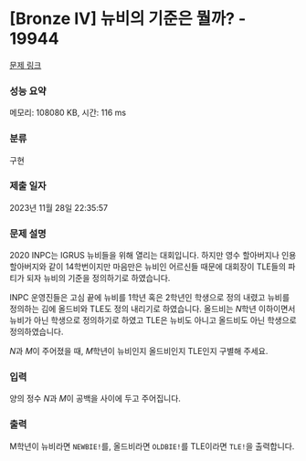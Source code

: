 # [Bronze IV] 뉴비의 기준은 뭘까? - 19944 

[문제 링크](https://www.acmicpc.net/problem/19944) 

### 성능 요약

메모리: 108080 KB, 시간: 116 ms

### 분류

구현

### 제출 일자

2023년 11월 28일 22:35:57

### 문제 설명

<p>2020 INPC는 IGRUS 뉴비들을 위해 열리는 대회입니다. 하지만 영수 할아버지나 인용 할아버지와 같이 14학번이지만 마음만은 뉴비인 어르신들 때문에 대회장이 TLE들의 파티가 되자 뉴비의 기준을 정의하기로 하였습니다.</p>

<p><meta charset="utf-8"></p>

<p>INPC 운영진들은 고심 끝에 뉴비를 1학년 혹은 2학년인 학생으로 정의 내렸고 뉴비를 정의하는 김에 올드비와 TLE도 정의 내리기로 하였습니다. 올드비는 <em>N</em>학년 이하이면서 뉴비가 아닌 학생으로 정의하기로 하였고 TLE은 뉴비도 아니고 올드비도 아닌 학생으로 정의하였습니다.</p>

<p><em>N</em>과 <em>M</em>이 주어졌을 때, <em>M</em>학년이 뉴비인지 올드비인지 TLE인지 구별해 주세요.</p>

### 입력 

 <p><meta charset="utf-8">양의 정수 <em>N</em>과 <em>M</em>이 공백을 사이에 두고 주어집니다.</p>

### 출력 

 <p>M학년이 뉴비라면 <code>NEWBIE!</code>를, 올드비라면 <code>OLDBIE!</code>를 TLE이라면 <code>TLE!</code>을 출력합니다.</p>

